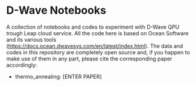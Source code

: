 # D-Wave Notebooks
A collection of notebooks and codes to experiment with D-Wave QPU trough Leap cloud service.
All the code here is based on Ocean Software and its various tools (https://docs.ocean.dwavesys.com/en/latest/index.html).
The data and codes in this repository are completely open source and, if you happen to make use of them in any part, please cite the corresponding paper accordingly:

- thermo_annealing: [ENTER PAPER]